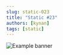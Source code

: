 ```yaml
---
slug: static-023
title: "Static #23"
authors: [kynan]
tags: [static]
---
```


![Example banner](/img/stories/static_new/023.png)
